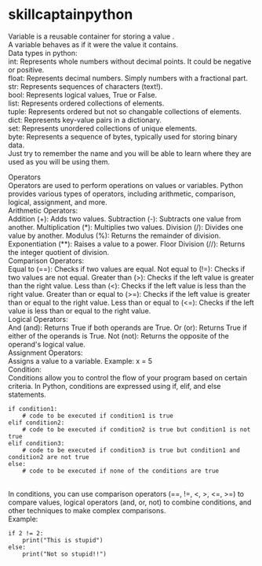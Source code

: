 # skillcaptainpython
Variable is a reusable container for storing a value .<br />
A variable behaves as if it were the value it contains.<br />
Data types in python:<br />
int: Represents whole numbers without decimal points. It could be negative or positive.<br />
float: Represents decimal numbers. Simply numbers with a fractional part.<br />
str: Represents sequences of characters (text!).<br />
bool: Represents logical values, True or False.<br />
list: Represents ordered collections of elements.<br />
tuple: Represents ordered but not so changable collections of elements.<br />
dict: Represents key-value pairs in a dictionary.<br />
set: Represents unordered collections of unique elements.<br />
byte: Represents a sequence of bytes, typically used for storing binary data.
<br />
Just try to remember the name and you will be able to learn where they are used as you will be using them. <br />

Operators <br />
Operators are used to perform operations on values or variables. Python provides various types of operators, including arithmetic, comparison, logical, assignment, and more.
<br />
Arithmetic Operators:<br />
Addition (+): Adds two values.
Subtraction (-): Subtracts one value from another.
Multiplication (*): Multiplies two values.
Division (/): Divides one value by another.
Modulus (%): Returns the remainder of division.
Exponentiation (**): Raises a value to a power.
Floor Division (//): Returns the integer quotient of division.
<br />
Comparison Operators:<br />
Equal to (==): Checks if two values are equal.
Not equal to (!=): Checks if two values are not equal.
Greater than (>): Checks if the left value is greater than the right value.
Less than (<): Checks if the left value is less than the right value.
Greater than or equal to (>=): Checks if the left value is greater than or equal to the right value.
Less than or equal to (<=): Checks if the left value is less than or equal to the right value.
<br />
Logical Operators:<br />
And (and): Returns True if both operands are True.
Or (or): Returns True if either of the operands is True.
Not (not): Returns the opposite of the operand's logical value.
<br />
Assignment Operators:<br />
Assigns a value to a variable. Example: x = 5
<br />
Condition:<br />
Conditions allow you to control the flow of your program based on certain criteria. In Python, conditions are expressed using if, elif, and else statements.
<br />

    if condition1:
        # code to be executed if condition1 is true
    elif condition2:
        # code to be executed if condition2 is true but condition1 is not true
    elif condition3:
        # code to be executed if condition3 is true but condition1 and condition2 are not true
    else:
        # code to be executed if none of the conditions are true
<br />
In conditions, you can use comparison operators (==, !=, <, >, <=, >=) to compare values, logical operators (and, or, not) to combine conditions, and other techniques to make complex comparisons.
<br />
Example:
<br />

    if 2 != 2:
    	print("This is stupid")
    else:
    	print("Not so stupid!!")
  <br />   

